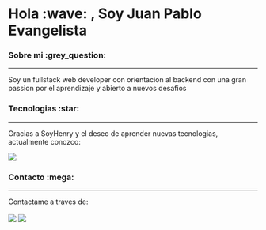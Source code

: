 <h1> Hola :wave:   , Soy Juan Pablo Evangelista</h1>




<h3>Sobre mi :grey_question: </h3>
<hr/>
Soy un fullstack web developer con orientacion al backend con una gran passion por el aprendizaje y abierto a nuevos desafios
<br/>

<h3>Tecnologias :star:</h3>
<hr/>

<p>Gracias a SoyHenry y el deseo de aprender nuevas tecnologias, actualmente conozco:</p>

<p>
<img src="https://skillicons.dev/icons?i=js,html,css,vscode,react,redux,git,express,postgres,nodejs,nextjs,mongodb,prisma"/>
</p>


<h3>Contacto :mega:</h3>
<hr/>
Contactame a traves de:
<br/>
<br/>
<a href="https://www.linkedin.com/in/juan-pablo-evangelista-240247163/"><img src="https://img.shields.io/badge/LinkedIn-0077B5?style=for-the-badge&logo=linkedin&logoColor=white"/></a>
 <a href="mailto:juanpicap23@gmail.com"><img src="https://img.shields.io/badge/Gmail-D14836?style=for-the-badge&logo=gmail&logoColor=white"/></a>

 



<!--
**juanpabloev/juanpabloev** is a ✨ _special_ ✨ repository because its `README.md` (this file) appears on your GitHub profile.

Here are some ideas to get you started:

- 🔭 I’m currently working on ...
- 🌱 I’m currently learning ...
- 👯 I’m looking to collaborate on ...
- 🤔 I’m looking for help with ...
- 💬 Ask me about ...
- 📫 How to reach me: ...
- 😄 Pronouns: ...
- ⚡ Fun fact: ...
-->
